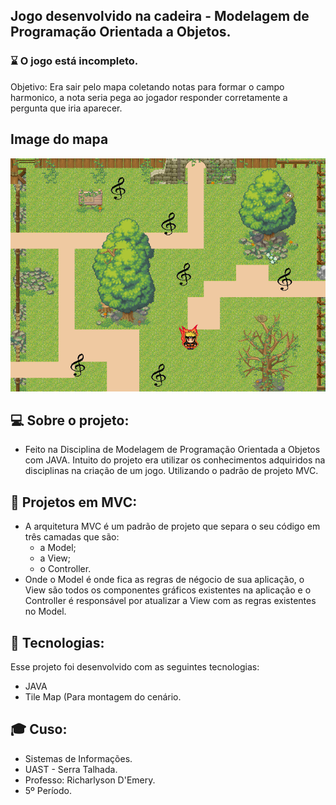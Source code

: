 ## Jogo desenvolvido na cadeira - Modelagem de Programação Orientada a Objetos.

### ⌛ O jogo está incompleto.
Objetivo: Era sair pelo mapa coletando notas para formar o campo harmonico, a nota seria pega ao jogador responder corretamente a pergunta que iria aparecer.

## Image do mapa
<p align="center">
  <img alt="GitHub language" count src=https://github.com/LucasGabryellll/Naruto-musical---Jogo-MPOO/blob/main/imageGame/image.PNG>
  
  ## 💻 Sobre o projeto:
 - Feito na Disciplina de Modelagem de Programação Orientada a Objetos com JAVA.
  Intuito do projeto era utilizar os conhecimentos adquiridos na disciplinas na criação de um jogo. Utilizando o padrão de projeto MVC.
  
  ## 💭 Projetos em MVC:
  - A arquitetura MVC é um padrão de projeto que separa o seu código em três camadas que são:
    - a Model;
    - a View;
    - o Controller. <br />
  - Onde o Model é onde fica as regras de négocio de sua aplicação, o View são todos os componentes gráficos existentes na aplicação e o
  Controller é responsável por atualizar a View com as regras existentes no Model.
  
  ## 🚀 Tecnologias:
  Esse projeto foi desenvolvido com as seguintes tecnologias:
   - JAVA
   - Tile Map (Para montagem do cenário.

## 🎓 Cuso:
 - Sistemas de Informações.
 - UAST - Serra Talhada.
 - Professo: Richarlyson D'Emery.
 - 5º Período.
